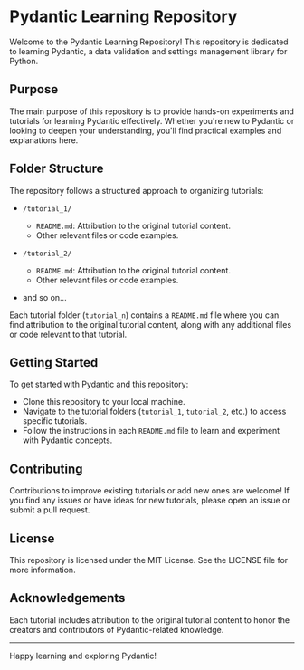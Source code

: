 # Pydantic Learning Repository

Welcome to the Pydantic Learning Repository! This repository is dedicated to learning Pydantic, a data validation and settings management library for Python.

## Purpose

The main purpose of this repository is to provide hands-on experiments and tutorials for learning Pydantic effectively. Whether you're new to Pydantic or looking to deepen your understanding, you'll find practical examples and explanations here.

## Folder Structure

The repository follows a structured approach to organizing tutorials:

- `/tutorial_1/`
  - `README.md`: Attribution to the original tutorial content.
  - Other relevant files or code examples.

- `/tutorial_2/`
  - `README.md`: Attribution to the original tutorial content.
  - Other relevant files or code examples.

- and so on...

Each tutorial folder (`tutorial_n`) contains a `README.md` file where you can find attribution to the original tutorial content, along with any additional files or code relevant to that tutorial.

## Getting Started

To get started with Pydantic and this repository:
- Clone this repository to your local machine.
- Navigate to the tutorial folders (`tutorial_1`, `tutorial_2`, etc.) to access specific tutorials.
- Follow the instructions in each `README.md` file to learn and experiment with Pydantic concepts.

## Contributing

Contributions to improve existing tutorials or add new ones are welcome! If you find any issues or have ideas for new tutorials, please open an issue or submit a pull request.

## License

This repository is licensed under the MIT License. See the LICENSE file for more information.

## Acknowledgements

Each tutorial includes attribution to the original tutorial content to honor the creators and contributors of Pydantic-related knowledge.

---

Happy learning and exploring Pydantic!
